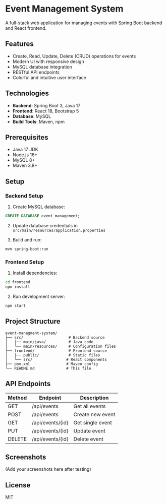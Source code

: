 # Event Management System

A full-stack web application for managing events with Spring Boot backend and React frontend.

## Features
- Create, Read, Update, Delete (CRUD) operations for events
- Modern UI with responsive design
- MySQL database integration
- RESTful API endpoints
- Colorful and intuitive user interface

## Technologies
- **Backend**: Spring Boot 3, Java 17
- **Frontend**: React 18, Bootstrap 5
- **Database**: MySQL
- **Build Tools**: Maven, npm

## Prerequisites
- Java 17 JDK
- Node.js 16+
- MySQL 8+
- Maven 3.8+

## Setup

### Backend Setup
1. Create MySQL database:
```sql
CREATE DATABASE event_management;
```

2. Update database credentials in `src/main/resources/application.properties`

3. Build and run:
```bash
mvn spring-boot:run
```

### Frontend Setup
1. Install dependencies:
```bash
cd frontend
npm install
```

2. Run development server:
```bash
npm start
```

## Project Structure
```
event-managment-system/
├── src/                    # Backend source
│   ├── main/java/          # Java code
│   └── main/resources/     # Configuration files
├── frontend/               # Frontend source
│   ├── public/             # Static files
│   └── src/               # React components
├── pom.xml                # Maven config
└── README.md              # This file
```

## API Endpoints
| Method | Endpoint       | Description          |
|--------|---------------|----------------------|
| GET    | /api/events   | Get all events       |
| POST   | /api/events   | Create new event     |
| GET    | /api/events/{id} | Get single event  |
| PUT    | /api/events/{id} | Update event      |
| DELETE | /api/events/{id} | Delete event      |

## Screenshots
(Add your screenshots here after testing)

## License
MIT
